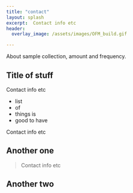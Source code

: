 ```yaml
---
title: "contact"
layout: splash
excerpt:  Contact info etc
header:
  overlay_image: /assets/images/OFM_build.gif

---
```


About sample collection, amount and frequency.

## Title of stuff

Contact info etc

  * list
  * of
  * things is
  * good to have
  
Contact info etc

## Another one

> Contact info etc

## Another two